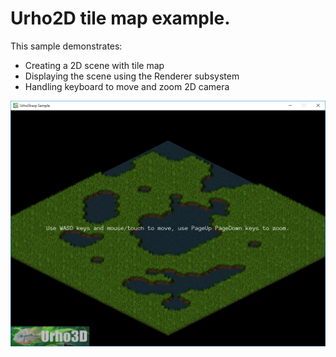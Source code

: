  Urho2D tile map example.
=============

This sample demonstrates:
- Creating a 2D scene with tile map
- Displaying the scene using the Renderer subsystem
- Handling keyboard to move and zoom 2D camera

![Screenshot](Screenshot.png)